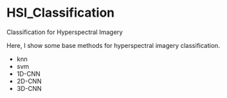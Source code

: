 # HSI_Classification
Classification for Hyperspectral Imagery

Here, I show some base methods for hyperspectral imagery classification.

- knn
- svm
- 1D-CNN
- 2D-CNN
- 3D-CNN
